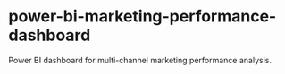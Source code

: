# power-bi-marketing-performance-dashboard
Power BI dashboard for multi-channel marketing performance analysis.
